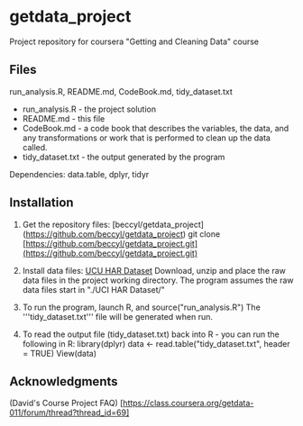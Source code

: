 # getdata_project
Project repository for coursera "Getting and Cleaning Data" course

## Files
run_analysis.R, README.md, CodeBook.md, tidy_dataset.txt
  * run_analysis.R - the project solution
  * README.md - this file
  * CodeBook.md - a code book that describes the variables, the data, and any
      transformations or work that is performed to clean up the data called.
  * tidy_dataset.txt - the output generated by the program

Dependencies: data.table, dplyr, tidyr

## Installation
1. Get the repository files:
[beccyl/getdata_project] (https://github.com/beccyl/getdata_project)
git clone [https://github.com/beccyl/getdata_project.git](https://github.com/beccyl/getdata_project.git)

2. Install data files:
[UCU HAR Dataset](https://d396qusza40orc.cloudfront.net/getdata%2Fprojectfiles%2FUCI%20HAR%20Dataset.zip)
Download, unzip and place the raw data files in the project working directory.
The program assumes the raw data files start in "./UCI HAR Dataset/"

3. To run the program, launch R, and source("run_analysis.R")
The '''tidy_dataset.txt''' file will be generated when run.

4. To read the output file (tidy_dataset.txt) back into R - you can run the
following in R:
library(dplyr)
data <- read.table("tidy_dataset.txt", header = TRUE)
View(data)

## Acknowledgments
(David's Course Project FAQ) [https://class.coursera.org/getdata-011/forum/thread?thread_id=69]
